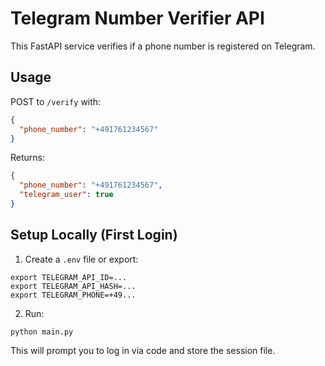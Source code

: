 # Telegram Number Verifier API

This FastAPI service verifies if a phone number is registered on Telegram.

## Usage
POST to `/verify` with:
```json
{
  "phone_number": "+491761234567"
}
```
Returns:
```json
{
  "phone_number": "+491761234567",
  "telegram_user": true
}
```

## Setup Locally (First Login)
1. Create a `.env` file or export:
```
export TELEGRAM_API_ID=...
export TELEGRAM_API_HASH=...
export TELEGRAM_PHONE=+49...
```
2. Run:
```
python main.py
```
This will prompt you to log in via code and store the session file.
